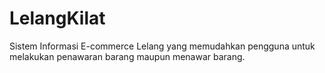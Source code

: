 # LelangKilat
Sistem Informasi E-commerce Lelang yang memudahkan pengguna untuk melakukan penawaran barang maupun menawar barang.
